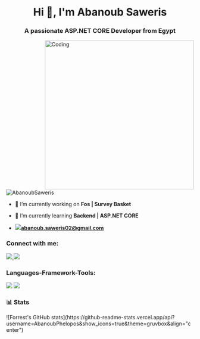<h1 align="center">Hi 👋, I'm Abanoub Saweris</h1>
<h3 align="center">A passionate ASP.NET CORE Developer from Egypt</h3>
<img align="right" alt="Coding" width="400" src="https://cdn.dribbble.com/users/1162077/screenshots/3848914/programmer.gif">
<p align="left"> <img src="https://komarev.com/ghpvc/?username=AbanoubPhelopos&label=Profile%20views&color=0e75b6&style=flat" alt="AbanoubSaweris" /> </p>

- 🔭 I’m currently working on **Fos | Survey Basket**

- 🌱 I’m currently learning **Backend | ASP.NET CORE**
  
- <img src="https://skillicons.dev/icons?i=gmail"/>**abanoub.saweris02@gmail.com**
  
<h3 align="left">Connect with me:</h3>
<div align="left"> 
  <a href="mailto:abanoub.saweris02@gmail.com">
    <img src="https://img.shields.io/badge/Gmail-333333?style=for-the-badge&logo=gmail&logoColor=red" />
  </a>
  <a href="https://www.linkedin.com/in/abanoub-saweris/" target="_blank">
    <img src="https://img.shields.io/badge/LinkedIn-0077B5?style=for-the-badge&logo=linkedin&logoColor=white" target="_blank" />
  </a>
</div>
<h3 align="left">Languages-Framework-Tools:</h3>
<div align="left">
    <img src="https://skillicons.dev/icons?i=bootstrap,html,css,github,git" />
    <img src="https://skillicons.dev/icons?i=dotnet,cs,cpp,c,java" /><br>
</div>
<h3>📊 Stats</h3>
![Forrest's GitHub stats](https://github-readme-stats.vercel.app/api?username=AbanoubPhelopos&show_icons=true&theme=gruvbox&align="center")
